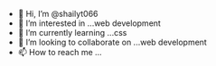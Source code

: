 - 👋 Hi, I’m @shailyt066
- 👀 I’m interested in ...web development
- 🌱 I’m currently learning ...css
- 💞️ I’m looking to collaborate on ...web development
- 📫 How to reach me ...

<!---
shailyt066/shailyt066 is a ✨ special ✨ repository because its `README.md` (this file) appears on your GitHub profile.
You can click the Preview link to take a look at your changes.
--->
